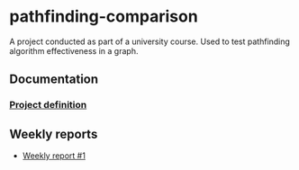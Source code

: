 # pathfinding-comparison

A project conducted as part of a university course. Used to test pathfinding algorithm effectiveness in a graph.

## Documentation

### [Project definition](https://github.com/Jonkke/pathfinding-comparison/blob/master/documentation/definition.md)

## Weekly reports

 * [Weekly report #1](https://github.com/Jonkke/pathfinding-comparison/blob/master/documentation/Weekly_report_1.md)
